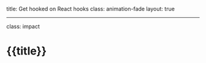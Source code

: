 title: Get hooked on React hooks
class: animation-fade
layout: true

<!-- This slide will serve as the base layout for all your slides -->

---

class: impact

# {{title}}

